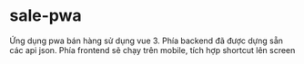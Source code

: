 # sale-pwa
Ứng dụng pwa bán hàng sử dụng vue 3. Phía backend đã được dựng sẵn các api json. Phía frontend sẽ chạy trên mobile, tích hợp shortcut lên screen
